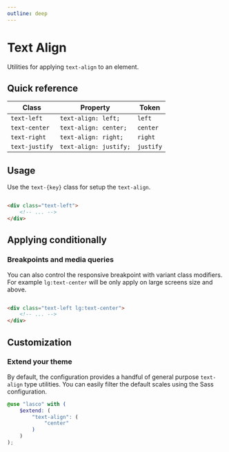 ```yaml
---
outline: deep
---
```


# Text Align

Utilities for applying `text-align` to an element.

## Quick reference

| Class          | Property               | Token     |
|----------------|------------------------|-----------|
| `text-left`    | `text-align: left;`    | `left`    |
| `text-center`  | `text-align: center;`  | `center`  |
| `text-right`   | `text-align: right;`   | `right`   |
| `text-justify` | `text-align: justify;` | `justify` |

## Usage

Use the `text-{key}` class for setup the `text-align`.

```html

<div class="text-left">
    <!-- ... -->
</div>
```

## Applying conditionally

### Breakpoints and media queries

You can also control the responsive breakpoint with variant class modifiers. For example `lg:text-center` will be only
apply on large screens size and above.

```html

<div class="text-left lg:text-center">
    <!-- ... -->
</div>
```

## Customization

### Extend your theme

By default, the configuration provides a handful of general purpose `text-align` type utilities. You can easily filter
the default scales using the Sass configuration.

```scss
@use "lasco" with (
    $extend: (
        "text-align": (
            "center"
        )
    )
);
```
